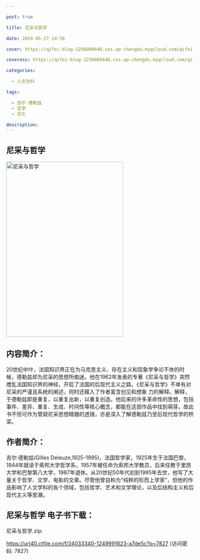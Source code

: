 ```yaml
---

post: true

title: 尼采与哲学

date: 2024-05-27 14:56

cover: https://qifei-blog-1256009448.cos.ap-chengdu.myqcloud.com/qifei-blog/6612530168eb935713e23061.jpg

coveross: https://qifei-blog-1256009448.cos.ap-chengdu.myqcloud.com/qifei-blog/6612530168eb935713e23061.jpg

categories:

  - 人文社科

tags:

  - 吉尔·德勒兹
  - 哲学
  - 文化

description:
---
```


## 尼采与哲学
<img alt="尼采与哲学 " class="aligncenter loading" data-was-processed="true" decoding="async" fetchpriority="high" height="471" src="https://qifei-blog-1256009448.cos.ap-chengdu.myqcloud.com/qifei-blog/6612530168eb935713e23061.jpg " style="cursor: zoom-in;" width="314"/>

## 内容简介：

20世纪中叶，法国知识界正在为马克思主义、存在主义和现象学争论不休的时候，德勒兹却为尼采的思想所痴迷。他在1962年发表的专著《尼采与哲学》突然搅乱法国知识界的神经，开启了法国的后现代主义之路。《尼采与哲学》不单有对尼采的严谨且系统的阐述，同时还糅入了作者富含创见和想象 力的解释。解释，于德勒兹即是重复，以重复出新，以重复创造。他后来的许多革命性的思想，包括事件、差异、重复、生成、时间性等核心概念，都能在这部作品中找到萌芽。故此书不但可作为管窥尼采思想精髓的透镜，亦是深入了解德勒兹乃至后现代哲学的桥梁。

## 作者简介：

吉尔·德勒兹(Gilles Deleuze,1925-1995)，法国哲学家，1925年生于法国巴黎，1944年就读于索邦大学哲学系，1957年被任命为索邦大学教员，后来任教于里昂大学和巴黎第八大学，1987年退休。从20世纪50年代初到1995年去世，他写了大量关于哲学、文学、电影的文章。尽管他曾自称为“纯粹的形而上学家”，但他的作品影响了人文学科的各个领域，包括哲学、艺术和文学理论，以及后结构主义和后现代主义等思潮。

## 尼采与哲学 电子书下载：
尼采与哲学.zip: 

https://url40.ctfile.com/f/24033340-1249991623-a7de5c?p=7827 (访问密码: 7827)
